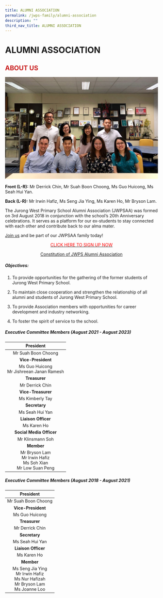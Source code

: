 ```yaml
---
title: ALUMNI ASSOCIATION
permalink: /jwps-family/alumni-association
description: ""
third_nav_title: ALUMNI ASSOCIATION
---
```

# ALUMNI ASSOCIATION
## <span style = "color: #c81b1b"> <b>ABOUT US</b> </span> 

![](/images/JWPS%20Family/Group%20Photo.jpeg)

**Front (L-R):** Mr Derrick Chin, Mr Suah Boon Choong, Ms Guo Huicong, Ms Seah Hui Yan.

**Back (L-R):** Mr Irwin Hafiz, Ms Seng Jia Ying, Ms Karen Ho, Mr Bryson Lam.

  
The Jurong West Primary School Alumni Association (JWPSAA) was formed on 3rd August 2018 in conjunction with the school’s 20th Anniversary celebrations. It serves as a platform for our ex-students to stay connected with each other and contribute back to our alma mater.

<a href="/jwps-family/ALUMNI-ASSOCIATION/membership" target = "_blank">Join us</a> and be part of our JWPSAA family today!

<p style="text-align: center"><a href="/jwps-family/ALUMNI-ASSOCIATION/membership" target = "_blank"><font color="#ff0000">CLICK HERE TO SIGN UP NOW</font></a></p>

<p style="text-align: center;"><a href="/files/JWPS%20Family/Constitution%20of%20JWPS%20Alumni%20Association.pdf" target = "_blank">Constitution of JWPS Alumni Association</a></p>

##### Objectives:

1.  To provide opportunities for the gathering of the former students of Jurong West Primary School.
    
2.  To maintain close cooperation and strengthen the relationship of all alumni and students of Jurong West Primary School.
    
3.  To provide Association members with opportunities for career development and industry networking.
    
4.  To foster the spirit of service to the school.
    
##### Executive Committee Members (August 2021 - August 2023)

|                           **President**                           |
|:------------------------------------------------------------------:|
|                         Mr Suah Boon Choong                        |
|                         **Vice-President**                        |
|             Ms Guo Huicong<br>Mr Jishreean Janan Ramesh            |
|                           **Treasurer**                           |
|                           Mr Derrick Chin                          |
|                        **Vice-Treasurer**                        |
|                            Ms Kimberly Tay                         |
|                           **Secretary**                           |
|                           Ms Seah Hui Yan                          |
|                        **Liaison Officer**                        |
|                             Ms Karen Ho                            |
|                     **Social Media Officer**                     |
|                           Mr Klinsmann Soh                         |
|                             **Member**                            |
| Mr Bryson Lam<br>Mr Irwin Hafiz<br>Ms Soh Xian<br>Mr Low Suan Peng |

##### Executive Committee Members (August 2018 - August 2021)

|                                        **President**                                        |
|:---------------------------------------------------------------------------------------:|
|                                   Mr Suah Boon Choong                                   |
|                                      **Vice-President**                                    |
|                                      Ms Guo Huicong                                     |
|                                         **Treasurer**                                       |
|                                      Mr Derrick Chin                                    |
|                                        **Secretary**                                       |
|                                      Ms Seah Hui Yan                                    |
|                                      **Liaison Officer**                                    |
|                                        Ms Karen Ho                                      |
|                                          **Member**                                         |
|  Ms Seng Jia Ying<br>Mr Irwin Hafiz<br>Ms Nur Hafizah<br>Mr Bryson Lam<br>Ms Joanne Loo |